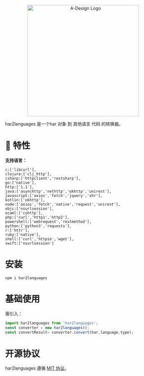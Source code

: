<p align="center">
  <a href="https://adesign.apipost.cn/" target="_blank">
    <img alt="A-Design Logo" width="360" src="https://img.cdn.apipost.cn/cdn/opensource/apipost-opensource.svg" />
  </a>
</p>

har2languages 是一个har 对象 到 其他语言 代码 的转换器。

# 🎉 特性

**支持语言：**

```         语言:方式（数组）
c:['libcurl'],
clojure:['clj_http'],
csharp:['httpclient','restsharp'],
go:['native'],
http:['1.1'],
java:['asynchttp','nethttp','okhttp','unirest'],
javascript:['axios','fetch','jquery','xhr'],
kotlin:['okhttp'],
node:['axios','fetch','native','request','unirest'],
objc:['nsurlsession'],
ocaml:['cohttp'],
php:['curl','http1','http2'],
powershell:['webrequest','restmethod'],
python:['python3','requests'],
r:['httr'],
ruby:['native'],
shell:['curl','httpie','wget'],
swift:['nsurlsession']
```
# 安装

```shell
npm i har2languages
```

# 基础使用
需引入：

```js
import har2languages from 'har2languages';
const converter = new har2languages();
const convertResult= converter.convert(har,language,type);
```

# 开源协议

har2languages 遵循 [MIT 协议](https://github.com/Apipost-Team/har2languages)。
